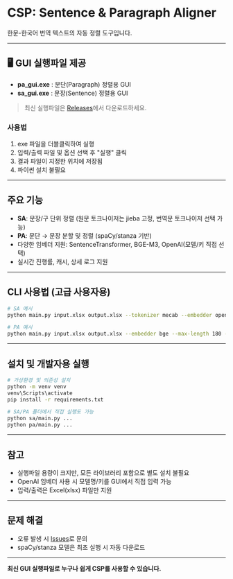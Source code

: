 # CSP: Sentence & Paragraph Aligner

한문-한국어 번역 텍스트의 자동 정렬 도구입니다.

---

## 🖥️ GUI 실행파일 제공

- **pa_gui.exe** : 문단(Paragraph) 정렬용 GUI
- **sa_gui.exe** : 문장(Sentence) 정렬용 GUI

> 최신 실행파일은 [Releases](https://github.com/hw725/CSP/releases)에서 다운로드하세요.

### 사용법
1. exe 파일을 더블클릭하여 실행
2. 입력/출력 파일 및 옵션 선택 후 "실행" 클릭
3. 결과 파일이 지정한 위치에 저장됨
4. 파이썬 설치 불필요

---

## 주요 기능

- **SA**: 문장/구 단위 정렬 (원문 토크나이저는 jieba 고정, 번역문 토크나이저 선택 가능)
- **PA**: 문단 → 문장 분할 및 정렬 (spaCy/stanza 기반)
- 다양한 임베더 지원: SentenceTransformer, BGE-M3, OpenAI(모델/키 직접 선택)
- 실시간 진행률, 캐시, 상세 로그 지원

---

## CLI 사용법 (고급 사용자용)

```bash
# SA 예시
python main.py input.xlsx output.xlsx --tokenizer mecab --embedder openai --openai-model text-embedding-3-large --openai-api-key sk-xxxx

# PA 예시
python main.py input.xlsx output.xlsx --embedder bge --max-length 180 --threshold 0.35
```

---

## 설치 및 개발자용 실행

```bash
# 가상환경 및 의존성 설치
python -m venv venv
venv\Scripts\activate
pip install -r requirements.txt

# SA/PA 폴더에서 직접 실행도 가능
python sa/main.py ...
python pa/main.py ...
```

---

## 참고

- 실행파일 용량이 크지만, 모든 라이브러리 포함으로 별도 설치 불필요
- OpenAI 임베더 사용 시 모델명/키를 GUI에서 직접 입력 가능
- 입력/출력은 Excel(xlsx) 파일만 지원

---

## 문제 해결

- 오류 발생 시 [Issues](https://github.com/hw725/CSP/issues)로 문의
- spaCy/stanza 모델은 최초 실행 시 자동 다운로드

---

**최신 GUI 실행파일로 누구나 쉽게 CSP를 사용할 수 있습니다.**

